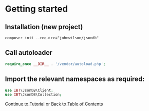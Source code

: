 # Getting started

## Installation (new project)

```
composer init --require="johnwilson/jsondb"
```

## Call autoloader

```PHP
require_once __DIR__ . '/vendor/autoload.php';
```

## Import the relevant namespaces as required:

```PHP
use IBT\JsonDB\Client;
use IBT\JsonDB\Collection;
```

[Continue to Tutorial](https://github.com/johnwilson/jsondb/blob/master/docs/tutorial.md) or [Back to Table of Contents](https://github.com/johnwilson/jsondb/blob/master/docs/index.md)
